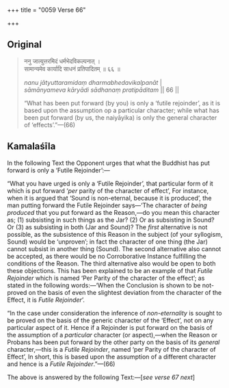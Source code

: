 +++
title = "0059 Verse 66"

+++
## Original 
>
> ननु जात्युत्तरमिदं धर्मभेदविकल्पनात् ।  
> सामान्यमेव कार्यादि साधनं प्रतिपादितम् ॥ ६६ ॥ 
>
> *nanu jātyuttaramidaṃ dharmabhedavikalpanāt* \|  
> *sāmānyameva kāryādi sādhanaṃ pratipāditam* \|\| 66 \|\| 
>
> “What has been put forward (by you) is only a ‘futile rejoinder’, as it is based upon the assumption op a particular character; while what has been put forward (by us, the naiyāyika) is only the general character of ‘effects’.”—(66)



## Kamalaśīla

In the following Text the Opponent urges that what the Buddhist has put forward is only a ‘Futile Rejoinder’:—

“What you have urged is only a ‘Futile Rejoinder’, that particular form of it which is put forward ‘*per* parity of the character of effect’, For instance, when it is argued that ‘Sound is non-eternal, because it is produced’, the man putting forward the Futile Rejoinder says—‘The character of *being produced* that you put forward as the Reason,—do you mean this character as; (1) subsisting in such things as the Jar? (2) Or as subsisting in Sound? Or (3) as subsisting in both (Jar and Sound)? The *first* alternative is not possible, as the subsistence of this Reason in the subject (of your syllogism, Sound) would be ‘unproven’; in fact the character of one thing (the Jar) cannot subsist in another thing (Sound). The second alternative also cannot be accepted, as there would be no Corroborative Instance fulfilling the conditions of the Reason. The third alternative also would be open to both these objections. This has been explained to be an example of that *Futile Rejoinder* which is named ‘Per Parity of the character of the effect’; as stated in the following words:—‘When the Conclusion is shown to be not-proved on the basis of even the slightest deviation from the character of the Effect, it is *Futile Rejoinder*’.

“In the case under consideration the inference of *non-eternality* is sought to be proved on the basis of the generic character of the ‘Effect’, not on any particular aspect of it. Hence if a Rejoinder is put forward on the basis of the assumption of a *particular* character (or aspect),—when the Reason or Probans has been put forward by the other party on the basis of its *general* character,—this is a *Futile Rejoinder*, named ‘per Parity of the character of Effect’, In short, this is based upon the assumption of a different character and hence is a *Futile Rejoinder*.”—(66)

The above is answered by the following Text:—[*see verse 67 next*]



